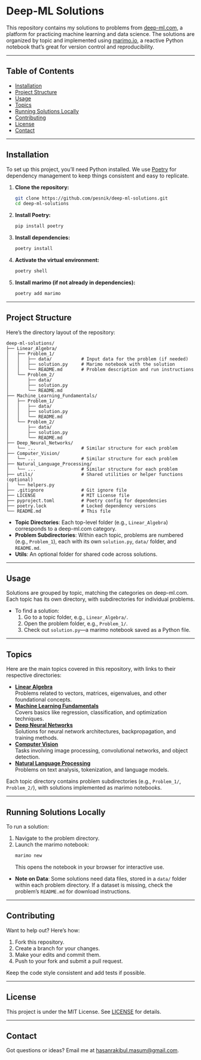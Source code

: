 # Deep-ML Solutions

This repository contains my solutions to problems from [deep-ml.com](https://www.deep-ml.com/), a platform for practicing machine learning and data science. The solutions are organized by topic and implemented using [marimo.io](https://marimo.io/), a reactive Python notebook that’s great for version control and reproducibility.

---

## Table of Contents

- [Installation](#installation)
- [Project Structure](#project-structure)
- [Usage](#usage)
- [Topics](#topics)
- [Running Solutions Locally](#running-solutions-locally)
- [Contributing](#contributing)
- [License](#license)
- [Contact](#contact)

---

## Installation

To set up this project, you’ll need Python installed. We use [Poetry](https://python-poetry.org/) for dependency management to keep things consistent and easy to replicate.

1. **Clone the repository:**
   ```bash
   git clone https://github.com/pesnik/deep-ml-solutions.git
   cd deep-ml-solutions
   ```

2. **Install Poetry:**
   ```bash
   pip install poetry
   ```

3. **Install dependencies:**
   ```bash
   poetry install
   ```

4. **Activate the virtual environment:**
   ```bash
   poetry shell
   ```

5. **Install marimo (if not already in dependencies):**
   ```bash
   poetry add marimo
   ```

---

## Project Structure

Here’s the directory layout of the repository:

```
deep-ml-solutions/
├── Linear_Algebra/
│   ├── Problem_1/
│   │   ├── data/           # Input data for the problem (if needed)
│   │   ├── solution.py     # Marimo notebook with the solution
│   │   └── README.md       # Problem description and run instructions
│   └── Problem_2/
│       ├── data/
│       ├── solution.py
│       └── README.md
├── Machine_Learning_Fundamentals/
│   ├── Problem_1/
│   │   ├── data/
│   │   ├── solution.py
│   │   └── README.md
│   └── Problem_2/
│       ├── data/
│       ├── solution.py
│       └── README.md
├── Deep_Neural_Networks/
│   └── ...                 # Similar structure for each problem
├── Computer_Vision/
│   └── ...                 # Similar structure for each problem
├── Natural_Language_Processing/
│   └── ...                 # Similar structure for each problem
├── utils/                  # Shared utilities or helper functions (optional)
│   └── helpers.py
├── .gitignore              # Git ignore file
├── LICENSE                 # MIT License file
├── pyproject.toml          # Poetry config for dependencies
├── poetry.lock             # Locked dependency versions
└── README.md               # This file
```

- **Topic Directories**: Each top-level folder (e.g., `Linear_Algebra`) corresponds to a deep-ml.com category.
- **Problem Subdirectories**: Within each topic, problems are numbered (e.g., `Problem_1`), each with its own `solution.py`, `data/` folder, and `README.md`.
- **Utils**: An optional folder for shared code across solutions.

---

## Usage

Solutions are grouped by topic, matching the categories on deep-ml.com. Each topic has its own directory, with subdirectories for individual problems.

- To find a solution:
  1. Go to a topic folder, e.g., `Linear_Algebra/`.
  2. Open the problem folder, e.g., `Problem_1/`.
  3. Check out `solution.py`—a marimo notebook saved as a Python file.

---

## Topics

Here are the main topics covered in this repository, with links to their respective directories:

- **[Linear Algebra](Linear_Algebra/)**  
  Problems related to vectors, matrices, eigenvalues, and other foundational concepts.
- **[Machine Learning Fundamentals](Machine_Learning_Fundamentals/)**  
  Covers basics like regression, classification, and optimization techniques.
- **[Deep Neural Networks](Deep_Neural_Networks/)**  
  Solutions for neural network architectures, backpropagation, and training methods.
- **[Computer Vision](Computer_Vision/)**  
  Tasks involving image processing, convolutional networks, and object detection.
- **[Natural Language Processing](Natural_Language_Processing/)**  
  Problems on text analysis, tokenization, and language models.

Each topic directory contains problem subdirectories (e.g., `Problem_1/`, `Problem_2/`), with solutions implemented as marimo notebooks.

---

## Running Solutions Locally

To run a solution:
1. Navigate to the problem directory.
2. Launch the marimo notebook:
   ```bash
   marimo new
   ```
   This opens the notebook in your browser for interactive use.

- **Note on Data**: Some solutions need data files, stored in a `data/` folder within each problem directory. If a dataset is missing, check the problem’s `README.md` for download instructions.

---

## Contributing

Want to help out? Here’s how:
1. Fork this repository.
2. Create a branch for your changes.
3. Make your edits and commit them.
4. Push to your fork and submit a pull request.

Keep the code style consistent and add tests if possible.

---

## License

This project is under the MIT License. See [LICENSE](LICENSE) for details.

---

## Contact

Got questions or ideas? Email me at [hasanrakibul.masum@gmail.com](mailto:hasanrakibul.masum@gmail.com).
